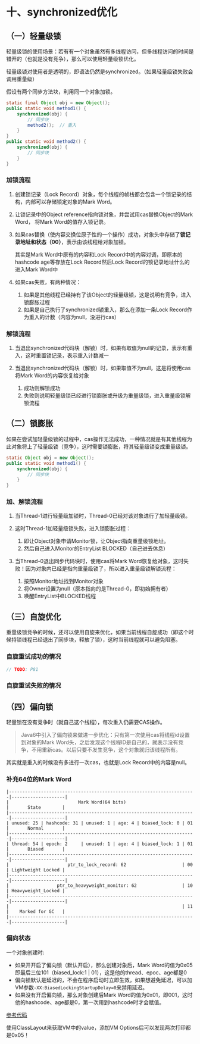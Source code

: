 # 十、synchronized优化

## （一）轻量级锁

轻量级锁的使用场景：若有有一个对象虽然有多线程访问，但多线程访问的时间是错开的（也就是没有竞争），那么可以使用轻量级锁优化。

轻量级锁对使用者是透明的，即语法仍然是synchronized。（如果轻量级锁失败会调用重量级）

假设有两个同步方法块，利用同一个对象加锁。

```java
static final Object obj = new Object();
public static void method1() {
    synchronized(obj) {
        // 同步块
        method2();  // 重入
    }
}
public static void method2() {
    synchronized(obj) {
        // 同步块        
    }
}
```

### 加锁流程

1. 创建锁记录（Lock Record）对象，每个线程的帧栈都会包含一个锁记录的结构，内部可以存储锁定对象的Mark Word。

2. 让锁记录中的Object reference指向锁对象，并尝试用cas替换Object的Mark Word， 将Mark Word的值存入锁记录。

3. 如果cas替换（使内容交换位原子性的一个操作）成功，对象头中存储了**锁记录地址和状态（00）**，表示由该线程给对象加锁。

    其实是Mark Word中原有的内容和Lock Record中的内容对调，即原本的hashcode age等存放在Lock Record然后Lock Record的锁记录地址什么的进入Mark Word中

4. 如果cas失败，有两种情况：
    1. 如果是其他线程已经持有了该Object的轻量级锁，这是说明有竞争，进入锁膨胀过程
    2. 如果是自己执行了synchronized锁重入，那么在添加一条Lock Record作为重入的计数（内容为null，没进行cas）
    
### 解锁流程

1. 当退出synchronized代码块（解锁）时，如果有取值为null的记录，表示有重入，这时重置锁记录，表示重入计数减一

2. 当退出synchronized代码块（解锁）时，如果取值不为null，这是将使用cas将Mark Word的内容恢复给对象
    1. 成功则解锁成功
    2. 失败则说明轻量级锁已经进行锁膨胀或升级为重量级锁，进入重量级锁解锁流程
    
## （二）锁膨胀

如果在尝试加轻量级锁的过程中，cas操作无法成功，一种情况就是有其他线程为此对象将上了轻量级锁（竞争），这时需要锁膨胀，将其轻量级锁变成重量级锁。

```java
static Object obj = new Object();
public static void method1() {
    synchronized(obj) {
        // 同步块    
    }    
}
```

### 加、解锁流程

1. 当Thread-1进行轻量级加锁时，Thread-0已经对该对象进行了加轻量级锁。
2. 这时Thread-1加轻量级锁失败，进入锁膨胀过程：
    1. 即让Object对象申请Monitor锁，让Object指向重量级锁地址。
    2. 然后自己进入Monitor的EntryList BLOCKED（自己进去休息）
    
3. 当Thread-0退出同步代码块时，使用cas将Mark Word恢复给对象，这时失败！因为对象内已经是指向重量级锁了，所以进入重量级锁解锁流程：
    1. 按照Monitor地址找到Monitor对象
    2. 将Owner设置为null（原本指向的是Thread-0，即初始拥有者）
    3. 唤醒EntryList中BLOCKED线程
    
## （三）自旋优化

重量级锁竞争的时候，还可以使用自旋来优化，如果当前线程自旋成功（即这个时候持锁线程已经退出了同步块，释放了锁），这时当前线程就可以避免阻塞。

### 自旋重试成功的情况

```java
// TODO: P81
```

### 自旋重试失败的情况

## （四）偏向锁

轻量锁在没有竞争时（就自己这个线程），每次重入仍需要CAS操作。

> Java6中引入了偏向锁来做进一步优化：只有第一次使用cas将线程id设置到对象的Mark Word头，之后发现这个线程ID是自己的，就表示没有竞争，不用重新cas。以后只要不发生竞争，这个对象就归该线程所有。

其实就是重入的时候没有多进行一次cas，也就是Lock Record中的内容是null。

### 补充64位的Mark Word

```text
|----------------------------------------------------------------------|--------------------|
|                          Mark Word(64 bits)                          |       State        |
|----------------------------------------------------------------------|--------------------|
| unused: 25 | hashcode: 31 | unused: 1 | age: 4 | biased_lock: 0 | 01 |       Normal       |
|----------------------------------------------------------------------|--------------------|
| thread: 54 | epoch: 2     | unused: 1 | age: 4 | biased_lock: 1 | 01 |       Biased       |
|----------------------------------------------------------------------|--------------------|
|                      ptr_to_lock_record: 62                     | 00 | Lightweight Locked |
|----------------------------------------------------------------------|--------------------|
|                  ptr_to_heavyweight_monitor: 62                 | 10 | Heavyweight_Locked |
|----------------------------------------------------------------------|--------------------|
|                                                                 | 11 |    Marked for GC   |
|----------------------------------------------------------------------|--------------------|
```

### 偏向状态

一个对象创建时:
* 如果开开启了偏向锁（默认开启），那么创建对象后，Mark Word的值为0x05即最后三位101（biased_lock:1 | 01），这是他的thread、epoc、age都是0
* 偏向锁默认是延迟的，不会在程序启动时立即生效，如果想避免延迟，可以加VM参数`-XX:BiasedLockingStartupDelay=0`来禁用延迟。
* 如果没有开启偏向锁，那么对象创建后Mark Word的值为0x01，即001，这时他的hashcode、age都是0，第一次用到hashcode时才会赋值。

[参考代码](../../20-TestBiased)

使用ClassLayout来获取VM中的value，添加VM Options后可以发现两次打印都是0x05！